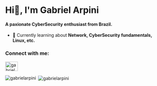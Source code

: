 <h1 align="left">Hi👋, I'm Gabriel Arpini</h1>
<h4 align="left">A paxionate CyberSecurity enthusiast from Brazil.</h4>

- 🌱 Currently learning about **Network, CyberSecurity fundamentals, Linux, etc.**

<h3 align="left">Connect with me:</h3>
<p align="left">
<a href="https://linkedin.com/in/gabrielarpini" target="blank"><img align="center" src="https://raw.githubusercontent.com/rahuldkjain/github-profile-readme-generator/master/src/images/icons/Social/linked-in-alt.svg" alt="gabrielarpini" height="30" width="40" /></a>
</p>


<p><img align="left" src="https://github-readme-stats.vercel.app/api/top-langs?username=gabrielarpini&show_icons=true&locale=en&layout=compact" alt="gabrielarpini" /></p>

<p>&nbsp;<img align="center" src="https://github-readme-stats.vercel.app/api?username=gabrielarpini&show_icons=true&locale=en" alt="gabrielarpini" /></p>


